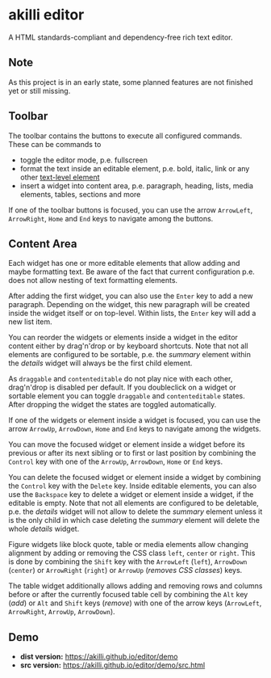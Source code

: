 # akilli editor

A HTML standards-compliant and dependency-free rich text editor.

## Note

As this project is in an early state, some planned features are not finished yet or still missing.

## Toolbar

The toolbar contains the buttons to execute all configured commands. These can be commands to

- toggle the editor mode, p.e. fullscreen
- format the text inside an editable element, p.e. bold, italic, link or any other [text-level element](https://html.spec.whatwg.org/multipage/text-level-semantics.html)
- insert a widget into content area, p.e. paragraph, heading, lists, media elements, tables, sections and more 

If one of the toolbar buttons is focused, you can use the arrow `ArrowLeft`, `ArrowRight`, `Home` and `End` keys to navigate among the buttons.

## Content Area

Each widget has one or more editable elements that allow adding and maybe formatting text. Be aware of the fact that current configuration p.e. does not allow nesting of text formatting elements.

After adding the first widget, you can also use the `Enter` key to add a new paragraph. Depending on the widget, this new paragraph will be created inside the widget itself or on top-level. Within lists, the `Enter` key will add a new list item.

You can reorder the widgets or elements inside a widget in the editor content either by drag'n'drop or by keyboard shortcuts. Note that not all elements are configured to be sortable, p.e. the *summary* element within the *details* widget will always be the first child element.

As `draggable` and `contenteditable` do not play nice with each other, drag'n'drop is disabled per default. If you doubleclick on a widget or sortable element you can toggle `draggable` and `contenteditable` states. After dropping the widget the states are toggled automatically.

If one of the widgets or element inside a widget is focused, you can use the arrow `ArrowUp`, `ArrowDown`, `Home` and `End` keys to navigate among the widgets.

You can move the focused widget or element inside a widget before its previous or after its next sibling or to first or last position by combining the `Control` key with one of the `ArrowUp`, `ArrowDown`, `Home` or `End` keys.

You can delete the focused widget or element inside a widget by combining the `Control` key with the `Delete` key. Inside editable elements, you can also use the `Backspace` key to delete a widget or element inside a widget, if the editable is empty. Note that not all elements are configured to be deletable, p.e. the *details* widget will not allow to delete the *summary* element unless it is the only child in which case deleting the *summary* element will delete the whole *details* widget.

Figure widgets like block quote, table or media elements allow changing alignment by adding or removing the CSS class `left`, `center` or `right`. This is done by combining the `Shift` key with the `ArrowLeft` (`left`), `ArrowDown` (`center`) or `ArrowRight` (`right`) or `ArrowUp` (*removes CSS classes*) keys.

The table widget additionally allows adding and removing rows and columns before or after the currently focused table cell by combining the `Alt` key (*add*) or `Alt` and `Shift` keys (*remove*) with one of the arrow keys (`ArrowLeft`, `ArrowRight`, `ArrowUp`, `ArrowDown`).

## Demo

- **dist version:** https://akilli.github.io/editor/demo
- **src version:** https://akilli.github.io/editor/demo/src.html
